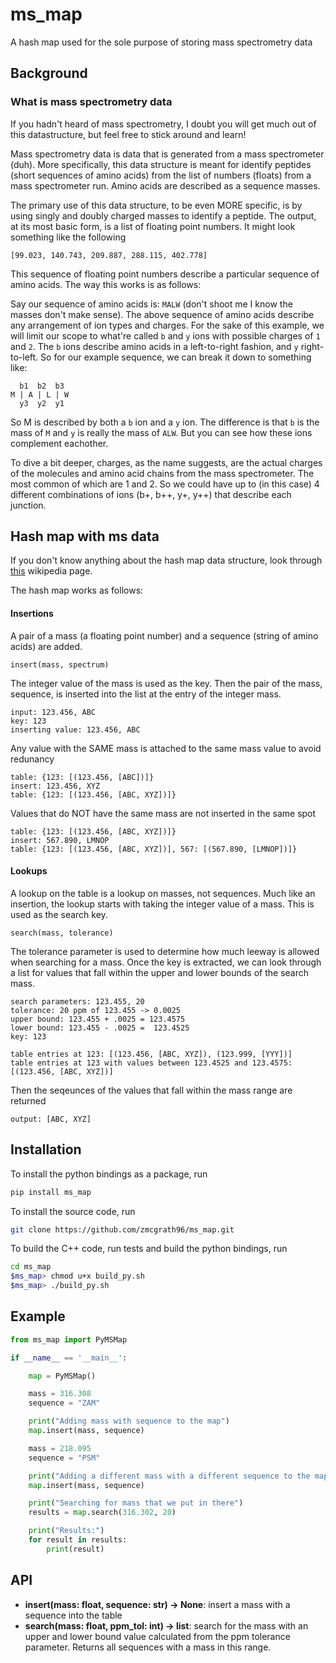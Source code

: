 # ms_map
A hash map used for the sole purpose of storing mass spectrometry data
## Background 
### What is mass spectrometry data
If you hadn't heard of mass spectrometry, I doubt you will get much out of this datastructure, but feel free to stick around and learn!

Mass spectrometry data is data that is generated from a mass spectrometer (duh). More specifically, this data structure is meant for identify peptides (short sequences of amino acids) from the list of numbers (floats) from a mass spectrometer run. Amino acids are described as a sequence masses.

The primary use of this data structure, to be even MORE specific, is by using singly and doubly charged masses to identify a peptide. The output, at its most basic form, is a list of floating point numbers. It might look something like the following

```
[99.023, 140.743, 209.887, 288.115, 402.778]
```

This sequence of floating point numbers describe a particular sequence of amino acids. The way this works is as follows:

Say our sequence of amino acids is: `MALW` (don't shoot me I know the masses don't make sense). The above sequence of amino acids describe any arrangement of ion types and charges. For the sake of this example, we will limit our scope to what're called `b` and `y` ions with possible charges of `1` and `2`. The `b` ions describe amino acids in a left-to-right fashion, and `y` right-to-left. So for our example sequence, we can break it down to something like:

```
  b1  b2  b3
M | A | L | W
  y3  y2  y1
```

So M is described by both a `b` ion and a `y` ion. The difference is that `b` is the mass of `M` and `y` is really the mass of `ALW`. But you can see how these ions complement eachother.

To dive a bit deeper, charges, as the name suggests, are the actual charges of the molecules and amino acid chains from the mass spectrometer. The most common of which are 1 and 2. So we could have up to (in this case) 4 different combinations of ions (b+, b++, y+, y++) that describe each junction.

## Hash map with ms data
If you don't know anything about the hash map data structure, look through [this](https://en.wikipedia.org/wiki/Hash_table) wikipedia page.

The hash map works as follows:
#### Insertions
A pair of a mass (a floating point number) and a sequence (string of amino acids) are added. 
```
insert(mass, spectrum)
```
The integer value of the mass is used as the key. Then the pair of the mass, sequence, is inserted into the list at the entry of the integer mass. 
```
input: 123.456, ABC
key: 123
inserting value: 123.456, ABC
```
Any value with the SAME mass is attached to the same mass value to avoid redunancy
```
table: {123: [(123.456, [ABC])]}
insert: 123.456, XYZ
table: {123: [(123.456, [ABC, XYZ])]}
```
Values that do NOT have the same mass are not inserted in the same spot
```
table: {123: [(123.456, [ABC, XYZ])]}
insert: 567.890, LMNOP
table: {123: [(123.456, [ABC, XYZ])], 567: [(567.890, [LMNOP])]}
```
#### Lookups
A lookup on the table is a lookup on masses, not sequences. Much like an insertion, the lookup starts with taking the integer value of a mass. This is used as the search key. 
```
search(mass, tolerance)
```
The tolerance parameter is used to determine how much leeway is allowed when searching for a mass. Once the key is extracted, we can look through a list for values that fall within the upper and lower bounds of the search mass.
```
search parameters: 123.455, 20
tolerance: 20 ppm of 123.455 -> 0.0025
upper bound: 123.455 + .0025 = 123.4575
lower bound: 123.455 - .0025 =  123.4525
key: 123

table entries at 123: [(123.456, [ABC, XYZ]), (123.999, [YYY])]
table entries at 123 with values between 123.4525 and 123.4575: [(123.456, [ABC, XYZ])]
```
Then the seqeunces of the values that fall within the mass range are returned
```
output: [ABC, XYZ]
```

## Installation
To install the python bindings as a package, run 
```bash
pip install ms_map
```

To install the source code, run 
```bash
git clone https://github.com/zmcgrath96/ms_map.git
```

To build the C++ code, run tests and build the python bindings, run
```bash
cd ms_map
$ms_map> chmod u+x build_py.sh
$ms_map> ./build_py.sh
```

## Example
```python
from ms_map import PyMSMap

if __name__ == '__main__':

    map = PyMSMap()

    mass = 316.308 
    sequence = "ZAM" 

    print("Adding mass with sequence to the map")
    map.insert(mass, sequence) 

    mass = 218.095 
    sequence = "PSM" 

    print("Adding a different mass with a different sequence to the map")
    map.insert(mass, sequence) 

    print("Searching for mass that we put in there")
    results = map.search(316.302, 20) 

    print("Results:")
    for result in results: 
        print(result)

```

## API
* __insert(mass: float, sequence: str) -> None__: insert a mass with a sequence into the table
* __search(mass: float, ppm_tol: int) -> list__: search for the mass with an upper and lower bound value calculated from the ppm tolerance parameter. Returns all sequences with a mass in this range.